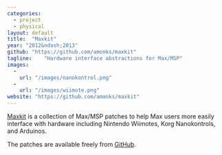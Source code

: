 ```yaml
---
categories:
  - project
  - physical
layout: default
title:  "Maxkit"
year: "2012&ndash;2013"
github: "https://github.com/amonks/maxkit"
tagline:    "Hardware interface abstractions for Max/MSP"
images:
  -
    url: "/images/nanokontrol.png"
  -
    url: "/images/wiimote.png"
website: "https://github.com/amonks/maxkit"
---
```

<a href="https://github.com/amonks/maxkit">Maxkit</a> is a collection of Max/MSP patches to help Max users more easily interface with hardware including Nintendo Wiimotes, Korg Nanokontrols, and Arduinos.

The patches are available freely from <a href="https://github.com/amonks/maxkit">GitHub</a>.
